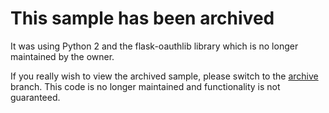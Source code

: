 # This sample has been archived

It was using Python 2 and the flask-oauthlib library which is no longer maintained by the owner.

If you really wish to view the archived sample, please switch to the [archive](https://github.com/Azure-Samples/active-directory-b2c-python-flask-webapp/tree/archive) branch. This code is no longer maintained and functionality is not guaranteed.
